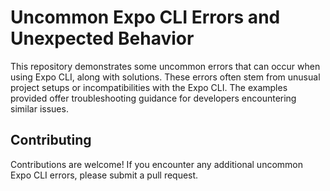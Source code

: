 # Uncommon Expo CLI Errors and Unexpected Behavior

This repository demonstrates some uncommon errors that can occur when using Expo CLI, along with solutions. These errors often stem from unusual project setups or incompatibilities with the Expo CLI.  The examples provided offer troubleshooting guidance for developers encountering similar issues.

## Contributing

Contributions are welcome! If you encounter any additional uncommon Expo CLI errors, please submit a pull request.